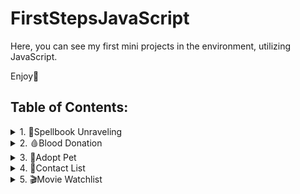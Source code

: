 # FirstStepsJavaScript
Here, you can see my first mini projects in the environment, utilizing JavaScript.

Enjoy🤗
## Table of Contents:

<details>
  <summary>1. 🧙Spellbook Unraveling</summary>

  ---
  
 This project is a **string manipulation program** built with JavaScript (ES6).
 
  It demonstrates how commands can dynamically modify a text string.  

  The program runs in the console and is useful for **educational purposes**, **algorithm practice**, or as a **subcomponent in text-processing applications**.

  ---

  ## 🎯 **Features**
  - Remove all characters at odd indexes (`RemoveEven`)
  - Extract substring by index range (`TakePart!start!end`)
  - Reverse a given substring and append it to the end (`Reverse!substring`)
  - Error handling if the substring is not found
  - Console outputs after every operation
  - Final message displaying the concealed spell

  ---

  ## 🛠️ **Technologies Used**
  - **JavaScript (ES6)** – core logic  
  - **Node.js** (optional) – run in terminal  

  ---
  ## (Console Example)**

  ```js
  solve([
    "asAsl2adkda2mdaczsa",
    "RemoveEven",
    "TakePart!1!9",
    "Reverse!maz",
    "End"
  ]);
  ```
  ---

  ## 📷 Preview final result

  <img width="355" height="125" alt="image" src="https://github.com/user-attachments/assets/5ad3f723-6cfd-49f9-bdcc-3543470cba46" />
</details>

<details>
  <summary>2. 🩸Blood Donation</summary>

  ---

  This project is a **responsive blood donor registration application**, built with **HTML5, CSS3, and JavaScript (ES6)**. 
    
    
  👉 It was developed as a **home practice exercise in JavaScript**, with the goal of improving skills in DOM manipulation, event handling, and interactive UI building.  

  The app allows users to enter their personal details (blood type, age, gender) and manage donor entries through an interactive interface.  
  It can be used for **demonstration purposes**, **educational projects**, or as a **starting point for healthcare-related web apps**.  

  ---

  ## 🎯 Features
  - Clean and structured donor registration form  
  - Add donor entries to a **Pending Donor List**  
  - Edit previously entered donor information  
  - Confirm donors and move them to the **Confirmed List**  
  - Clear donors from the confirmed list  
  - Client-side validation (prevents empty submissions)  
  - Responsive and accessible layout  

  ---

  ## 🛠️ Technologies Used
  - **HTML5**  
  - **CSS3 (Flexbox + media queries)**  
  - **Google Fonts (Signika)**  
  - **JavaScript (ES6)**  

  ---

  ## 📷 Preview

  <img width="500" height="877" alt="image" src="https://github.com/user-attachments/assets/0c296c6b-abb7-4e81-be79-e1cd350e8280" />
  <img width="500" height="881" alt="image" src="https://github.com/user-attachments/assets/46907958-8614-4e1e-9547-d95352245e0e" />
  <img width="500" height="877" alt="image" src="https://github.com/user-attachments/assets/63d653ca-b710-42ad-ae53-03a349e63614" />

</details>

<details>
  <summary>3. 🐾Adopt Pet</summary>

  ---

  This project is a **responsive pet adoption application**, built with **HTML5, CSS3, and JavaScript (ES6)**.

  👉 It was developed as a home practice exercise in **JavaScript**, with the goal of improving skills in DOM manipulation, event handling, and interactive UI building.

  The app allows users to enter pet details (type, age, gender) and manage adoption entries through an interactive interface.
  It can be used for **demonstration purposes, educational projects,** or as a **starting point for animal shelter web apps.**

  ---

  ## 🎯 Features

   - Clean and structured adoption form

   - Add pet entries to a Pending Adoption List

   - Edit previously entered pet information

   - Confirm adoption and move pets to the Adopted List

   - Clear pets from the adopted list

   - Client-side validation (prevents empty submissions)

   - Responsive and accessible layout

  ---

  ## 🛠️ Technologies Used

   - HTML5

   - CSS3 (Flexbox + media queries)

   - Google Fonts (Lily Script One)

   - JavaScript (ES6)

  --- 

  ## 📷 Preview
  <img width="500" height="857" alt="image" src="https://github.com/user-attachments/assets/25989421-b6e3-496a-82f4-b608b6a960a2" />
  <img width="500" height="810" alt="image" src="https://github.com/user-attachments/assets/56485ce6-68a2-4e85-97a3-3baa4b7262a9" />
  <img width="500" height="847" alt="image" src="https://github.com/user-attachments/assets/2ee5a747-ff43-4d7d-abf5-40dad3c8f4bb" />



</details>

<details>
  <summary>4. 📇Contact List</summary>

  ---

  This project is a **responsive contact management application**, built with **HTML5, CSS3, and JavaScript (ES6)**.

  👉 It was developed as a home practice exercise in JavaScript, with the goal of improving skills in **DOM manipulation, event handling,** and **interactive UI design**.

  The app allows users to enter contact details (name, phone, category) and manage them through an interactive interface.
  It can be used for demonstration purposes, educational projects, or as a lightweight starting point for contact management tools.

  --- 

  ## 🎯 Features

   - Clean and structured Add Contact Form

   - Add entries to a Check List (temporary preview)

   - Edit button – returns data back to the form for corrections

   - Save button – confirms and moves a contact to the Contact List

   - Delete button – permanently removes a contact from the list

   - Client-side validation (prevents empty submissions)

   - Responsive and accessible layout

  ---

  ## 🛠️ Technologies Used

   - **HTML5** – page structure and forms

   - **CSS3** – styling and responsive design:
     
      - gradients, background image, custom shapes (clip-path)

      - button styling with icons (add.png, edit.png, save.png, delete.png)

   - **JavaScript (ES6)** – app logic:

      - add, edit, save, delete contact entries dynamically

      - event listeners for interactive UI
  
  ---

  ## 📂 Project Structure

  - **index.html** – main page containing the form and two sections (Check and Contacts)

  - **app.js** – JavaScript logic for adding, editing, saving, and deleting contacts

  - **styles.css** – styles, responsive design, gradients, icons

  - **images/** – icons and assets (add.png, edit.png, delete.png, save.png, clean-btn.png, bg.png, pexels-gustavo-fring-3890198.jpg)

  ---   

  ## 📱 Responsive Design

   - On wide screens, the form and lists are placed side by side.

   - On smaller screens (below 1000px), layout rearranges vertically for mobile-friendly use.

  ---

  ## 📷 Preview
  <img width="500" height="782" alt="image" src="https://github.com/user-attachments/assets/55efa73f-82d4-4ebd-9e3c-dd7b4460abb2" />
  <img width="500" height="832" alt="image" src="https://github.com/user-attachments/assets/c4dbdf64-acb3-4fa9-a0fa-2966ec67f63e" />
  <img width="500" height="815" alt="image" src="https://github.com/user-attachments/assets/5c8a1c8e-f099-4b92-b9ff-e9ceeb8ac3e8" />



</details>

<details>
  <summary>5.  🎬Movie Watchlist</summary>

 ---

  This project is a **responsive movie management web application**, built with **HTML5, CSS3, and JavaScript (ES6)**.

  👉 It was developed as a practice exercise to improve skills in **REST API integration, CRUD operations, DOM manipulation, and interactive UI design**.

  ⚠️ **Note**: The server ```(server.js)``` was **pre-built and provided** as part of the exercise. I did not work on or modify the backend implementation – my task focused only on building the **front-end logic and UI**.

  The app allows users to add, edit, delete, and view movies they want to watch. It can be used for demonstration purposes, educational projects, or as a starting point for a personal media library.

  ---

  ## 🎯 Features

   - Clean and structured **Add Movie Form**

   - **Load Movies** button fetches the movie list from the server

   - **Add Movie** – create a new movie entry with title, director, and release year

   - **Edit Movie** – update an existing movie’s details

   - **Delete Movie** – remove a movie from the list

   - Dynamic rendering of movies with title, director, and year

   - Validation (prevents adding empty fields)

   - Responsive, Netflix-inspired UI with custom styles

</details>



